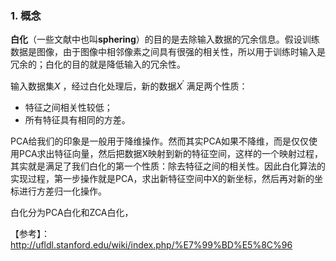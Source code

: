 ### 1. 概念

​	**白化**（一些文献中也叫**sphering**）的目的是去除输入数据的冗余信息。假设训练数据是图像，由于图像中相邻像素之间具有很强的相关性，所以用于训练时输入是冗余的；白化的目的就是降低输入的冗余性。

输入数据集$X$ ，经过白化处理后，新的数据$X^{'}$ 满足两个性质：

- 特征之间相关性较低；
- 所有特征具有相同的方差。

​         PCA给我们的印象是一般用于降维操作。然而其实PCA如果不降维，而是仅仅使用PCA求出特征向量，然后把数据X映射到新的特征空间，这样的一个映射过程，其实就是满足了我们白化的第一个性质：除去特征之间的相关性。因此白化算法的实现过程，第一步操作就是PCA，求出新特征空间中X的新坐标，然后再对新的坐标进行方差归一化操作。

白化分为PCA白化和ZCA白化，









【参考】：http://ufldl.stanford.edu/wiki/index.php/%E7%99%BD%E5%8C%96